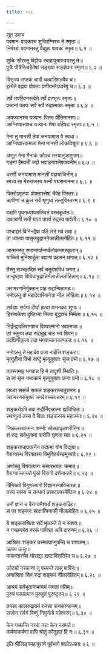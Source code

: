 ```yaml
---
title: ००६

---
```

सूत उवाच  
पवमानः पावकश्च शुचिरग्निश्च ते स्मृताः॥  
निर्मर्थ्यः पवमानस्तु वैद्युतः पावकः स्मृतः॥ ६.१ ॥  
  
शुचिः सौरस्तु विज्ञेयः स्वाहापुत्रास्त्रयस्तु ते॥  
पुत्रैः पौत्रैस्त्विहैतेषां सङ्ख्या सङ्क्षेपतः स्मृता॥ ६.२ ॥  
  
विसृज्य सप्तकं चादौ चत्वारिशन्नवैव च॥  
इत्येते वह्नयः प्रोक्ताः प्रणीयन्तेऽध्वरेषु च॥ ६.३ ॥  
  
सर्वे तपस्विनस्त्वेते सर्वे व्रतभृतः स्मृताः॥  
प्रजानां पतयः सर्वे सर्वे रुद्रात्मकाः स्मृताः॥ ६.४ ॥  
  
अयज्वानश्च यज्वानः पितरः प्रीतिमानसाः॥  
आग्निष्वात्ताश्च यज्वानः शेषा बर्हिषदः स्मृताः॥ ६.५ ॥  
  
मेनां तु मानसीं तेषां जनयामास वै स्वधा॥  
आग्निष्वात्तात्मजा मेना मानसी लोकविश्रुता॥ ६.६ ॥  
  
असूत मेना मैनाकं क्रौञ्चं तस्यानुजामुमाम्॥  
गङ्गां हैमवतीं जज्ञे भवाङ्गाश्लेषपावनीम्॥ ६.७ ॥  
  
धरणीं जनयामास मानसीं यज्ञयाजिनीम्॥  
स्वधा सा मेरुराजस्य पत्नी पद्मसमानना॥ ६.८ ॥  
  
पितरोऽमृतपाः प्रोक्तास्तेषां चैवेह विस्तरः॥  
ऋषीणां च कुलं सर्वं श्रृणुध्वं तत्सुविस्तरम्॥ ६.९ ॥  
  
वदामि पृथगध्यायसंस्थितं वस्तदूर्ध्वतः॥  
दाक्षायणी सती याता पार्श्वं रुद्रस्य पार्वती॥ ६.१० ॥  
  
पश्चाद्दक्षं विनिन्द्यैषा पतिं लेभे भवं तथा॥  
तां ध्यात्वा व्यसृजद्रुद्राननेकान्नीललोहितः॥ ६.११ ॥  
  
आत्मनस्तु समान्सर्वान्सर्वलोकनमस्कृतान्॥  
याचितो मुनिशार्दूला ब्रह्मणा प्रहसन् क्षणात्॥ ६.१२ ॥  
  
तैस्तु सञ्च्छादितं सर्वं चतुर्दशविधं जगत्॥  
तान्दृष्ट्वा विविधान्रुद्रान्निर्मलान्नीललोहितान्॥ ६.१३ ॥  
  
जरामरणनिर्मुक्तान् प्राह रुद्रान्पितामहः॥  
नमोऽस्तु वो महादेवास्त्रिनेत्रा नील लोहिताः॥ ६.१४ ॥  
  
सर्वज्ञाः सर्वगा दीर्घा ह्रस्वा वामनकाः शुभाः॥  
हिरण्यकेशा दृष्टिघ्ना नित्या बुद्धाश्च निर्मलाः॥ ६.१५ ॥  
  
निर्द्वन्द्वावतिरागाश्च विश्वात्मानो भवात्मजाः॥  
एवं स्तुत्वा तदा रुद्रान्रुद्रं चाह भवं शिवम्॥  
प्रदक्षिणीकृत्य तदा भगवान्कनकाण्डजः॥ ६.१६ ॥  
  
नमोऽस्तु ते महादेव प्रजा नार्हसि शङ्कर॥  
मृत्युहीना विभो स्रष्टुं मृत्युयुक्ताः सृज प्रभो॥ ६.१७ ॥  
  
ततस्तमाह भगवान्न हि मे तादृशी स्थितिः॥  
स त्वं सृज यथाकामं मृत्युयुक्ताः प्रजाः प्रभो॥ ६.१८ ॥  
  
लब्ध्वा ससर्ज सकलं शङ्कराच्चतुराननः॥  
जरामरणसंयुक्तं जगदेतच्चराचरम्॥ ६.१९ ॥  
  
शङ्करोऽपि तदा रुद्रौर्निवृत्तात्मा ह्यधिष्ठितः॥  
स्थाणुत्वं तस्य वै विप्राः शङ्करस्य महात्मनः॥ ६.२० ॥  
  
निष्कलस्यात्मनः शम्भोः स्वेच्छाधृतशरीरिणः॥  
शं रुद्रः सर्वभूतानां करोति घृणया यतः॥ ६.२१ ॥  
  
शङ्करश्चाप्रयत्नेन तदात्मा योग विद्यया॥  
वैराग्यस्थं विरक्तस्य विमुक्तिर्यच्छमुच्यते॥ ६.२२ ॥  
  
अणोस्तु विषयत्यागः संसारभयतः क्रमात्॥  
वैराग्याज्जायते पुंसो विरागो दर्शनान्तरे॥ ६.२३ ॥  
  
विमिख्यो विगुणत्यागो विज्ञानस्याविचारतः॥  
तस्य चास्य च सन्धानं प्रसादात्परमेष्ठिनः॥ ६.२४ ॥  
  
धर्मो ज्ञानं च वैराग्यमैश्वर्यं शङ्करादिह॥  
स एव शङ्करः साक्षात्पिनाकी नीललोहितः॥ ६.२५ ॥  
  
ये शङ्कराश्रिताः सर्वे मुच्यन्ते ते न संशयः॥  
न गच्छन्त्येव नरकं पापिष्ठा अपि दारुणम्॥ ६.२६ ॥  
  
आश्रिताः शङ्करं तस्मात्प्राप्नुवन्ति च शश्वतम्॥  
ऋषय ऊचुः॥  
मायान्ताश्चैव घोराद्या ह्यष्टाविंशतिरेव च॥ ६.२७ ॥  
  
कोटयो नरकाणां तु पच्यन्ते तासु पापिनः॥  
अनाश्रिताः शिवं रुद्रां शङ्करं नीललोहितम्॥ ६.२८ ॥  
  
आश्रयं सर्वभूतानामव्ययं जगतां पतिम्॥  
पुरुषं परमात्मानं पुरुहूतं पुरुष्टुतम्॥ ६.२९ ॥  
  
तमसा कालरुद्राख्यं रजसा कनकाण्डजम्॥  
सत्त्वेन सर्वगं विष्णुं निगुर्णत्वे महेश्वरम्॥ ६.३० ॥  
  
केन गच्छन्ति नरकं नराः केन महामते॥  
कर्मणाकर्मणा वापि श्रोतुं कौतूहलं हि नः॥ ६.३१ ॥  
  
इति श्रीलिङ्गमहापुराणे पूर्वभागे षष्ठोऽध्यायः॥ ६ ॥